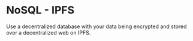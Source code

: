 # NoSQL - IPFS

Use a decentralized database with your data being encrypted and stored over a decentralized web on IPFS.